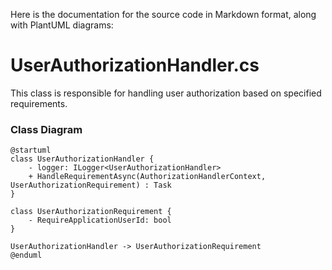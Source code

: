 Here is the documentation for the source code in Markdown format, along with PlantUML diagrams:

**UserAuthorizationHandler.cs**
================================

This class is responsible for handling user authorization based on specified requirements.

### Class Diagram
```plantuml
@startuml
class UserAuthorizationHandler {
    - logger: ILogger<UserAuthorizationHandler>
    + HandleRequirementAsync(AuthorizationHandlerContext, UserAuthorizationRequirement) : Task
}

class UserAuthorizationRequirement {
    - RequireApplicationUserId: bool
}

UserAuthorizationHandler -> UserAuthorizationRequirement
@enduml
```
